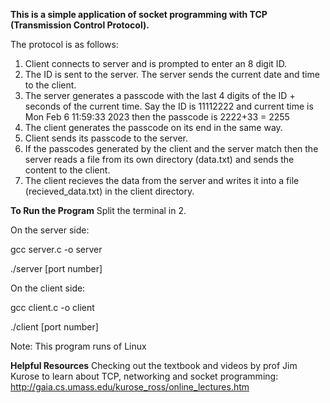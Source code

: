 **This is a simple application of socket programming with TCP (Transmission Control Protocol).**

The protocol is as follows:
1.  Client connects to server and is prompted to enter an 8 digit ID.
2.  The ID is sent to the server. The server sends the current date and time to the client.
3.  The server generates a passcode with the last 4 digits of the ID + seconds of the current time.
    Say the ID is 11112222 and current time is Mon Feb 6 11:59:33 2023 then the passcode is 2222+33 = 2255
4.  The client generates the passcode on its end in the same way.
5.  Client sends its passcode to the server.
6.  If the passcodes generated by the client and the server match then the server reads a file from its own directory (data.txt) and sends the content to the client.
7.  The client recieves the data from the server and writes it into a file (recieved_data.txt) in the client directory.


**To Run the Program**
Split the terminal in 2.

On the server side:

gcc server.c -o server

./server [port number]

On the client side:

gcc client.c -o client

./client [port number]

Note: This program runs of Linux

**Helpful Resources**
Checking out the textbook and videos by prof Jim Kurose to learn about TCP, networking and socket programming:
http://gaia.cs.umass.edu/kurose_ross/online_lectures.htm
